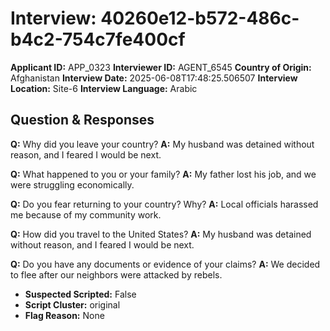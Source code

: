 # Interview: 40260e12-b572-486c-b4c2-754c7fe400cf
**Applicant ID:** APP_0323
**Interviewer ID:** AGENT_6545
**Country of Origin:** Afghanistan
**Interview Date:** 2025-06-08T17:48:25.506507
**Interview Location:** Site-6
**Interview Language:** Arabic

## Question & Responses

**Q:** Why did you leave your country?
**A:** My husband was detained without reason, and I feared I would be next.

**Q:** What happened to you or your family?
**A:** My father lost his job, and we were struggling economically.

**Q:** Do you fear returning to your country? Why?
**A:** Local officials harassed me because of my community work.

**Q:** How did you travel to the United States?
**A:** My husband was detained without reason, and I feared I would be next.

**Q:** Do you have any documents or evidence of your claims?
**A:** We decided to flee after our neighbors were attacked by rebels.

- **Suspected Scripted:** False
- **Script Cluster:** original
- **Flag Reason:** None